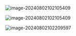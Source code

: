 ![image-20240802102105409](https://raw.githubusercontent.com/SergioMsDocs/Purview/main/Images/2024/08/upgit_20240802_1722608465.png)

![image-20240802102105409](2024/08/upgit_20240802_1722608465.png)



![image-20240802102209597](https://raw.githubusercontent.com/SergioMsDocs/Purview/main/Images/2024/08/upgit_20240802_1722608529.png)





